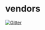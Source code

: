 # vendors

[![Gitter](https://badges.gitter.im/Join%20Chat.svg)](https://gitter.im/cmderdev/vendors?utm_source=badge&utm_medium=badge&utm_campaign=pr-badge&utm_content=badge)